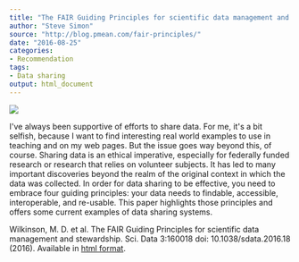 ```yaml
---
title: "The FAIR Guiding Principles for scientific data management and stewardship"
author: "Steve Simon"
source: "http://blog.pmean.com/fair-principles/"
date: "2016-08-25"
categories:
- Recommendation
tags:
- Data sharing
output: html_document
---
```


![](http://www.pmean.com/new-images/16/fair-principles01.png)

<div class="notes">

I've always been supportive of efforts to share data. For me, it's a bit selfish, because I want to find interesting real world examples to use in teaching and on my web pages. But the issue goes way beyond this, of course. Sharing data is an ethical imperative, especially for federally funded research or research that relies on volunteer subjects. It has led to many important discoveries beyond the realm of the original context in which the data was collected. In order for data sharing to be effective, you need to embrace four guiding principles: your data needs to findable, accessible, interoperable, and re-usable. This paper highlights those principles and offers some current examples of data sharing systems.

Wilkinson, M. D. et al. The FAIR Guiding Principles for scientific data management and stewardship. Sci. Data 3:160018 doi: 10.1038/sdata.2016.18 (2016). Available in [html format][wilk1].

[wilk1]: http://www.nature.com/articles/sdata201618

</div>
